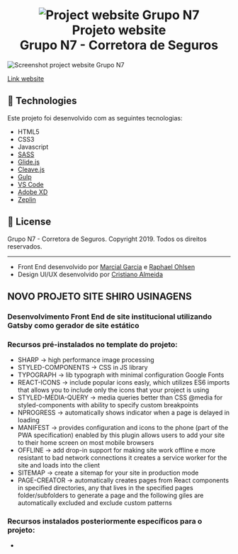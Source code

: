 <h1 align="center">
    <img alt="Project website Grupo N7" src="https://user-images.githubusercontent.com/43100363/78835635-e6bf3e80-79c6-11ea-9a18-21ac7f5d0e7e.jpg" />
    <br> Projeto website<br />Grupo N7 - Corretora de Seguros
</h1>

<img alt="Screenshot project website Grupo N7" src="https://user-images.githubusercontent.com/43100363/78895595-802d3580-7a45-11ea-8fa6-439fd8462c69.jpg" />

[Link website](http://www.grupon7.com.br/)


## :rocket: Technologies

Este projeto foi desenvolvido com as seguintes tecnologias:

-  HTML5
-  CSS3
-  Javascript
-  [SASS](https://sass-lang.com/)
-  [Glide.js](https://glidejs.com/)
-  [Cleave.js](https://nosir.github.io/cleave.js/)
-  [Gulp](https://gulpjs.com/)
-  [VS Code](https://code.visualstudio.com/)
-  [Adobe XD](https://www.adobe.com/br/products/xd.html?promoid=PYPVQ3HN&mv=other)
-  [Zeplin](https://zeplin.io/)

## :memo: License
Grupo N7 - Corretora de Seguros. Copyright 2019. Todos os direitos reservados.

---

- Front End desenvolvido por [Marcial Garcia](https://www.linkedin.com/in/marcial-garcia/) e [Raphael Ohlsen](https://www.linkedin.com/in/raphael-bernardo-ohlsen-79115689/)
- Design UI/UX desenvolvido por [Cristiano Almeida](https://www.linkedin.com/in/cristianodealmeida/)







## NOVO PROJETO SITE SHIRO USINAGENS

### Desenvolvimento Front End de site institucional utilizando Gatsby como gerador de site estático

### Recursos pré-instalados no template do projeto:
- SHARP -> high performance image processing
- STYLED-COMPONENTS -> CSS in JS library
- TYPOGRAPH -> lib typograph with minimal configuration Google Fonts
- REACT-ICONS -> include popular icons easly, which utilizes ES6 imports that allows you to include only the icons that your project is using
- STYLED-MEDIA-QUERY -> media queries better than CSS @media for styled-components with ability to specify custom breakpoints
- NPROGRESS -> automatically shows indicator when a page is delayed in loading
- MANIFEST -> provides configuration and icons to the phone (part of the PWA specification) enabled by this plugin allows users to add your site to their home screen on most mobile browsers
- OFFLINE -> add drop-in support for making site work offline e more resistant to bad network connections it creates a service worker for the site and loads into the client
- SITEMAP -> create a sitemap for your site in production mode
- PAGE-CREATOR -> automatically creates pages from React components in specified directories, any that lives in the specified pages folder/subfolders to generate a page and the following giles are automatically excluded and exclude custom patterns 

### Recursos instalados posteriormente específicos para o projeto:
- 
